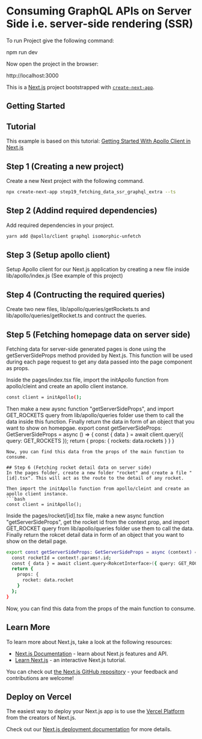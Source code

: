 # Consuming GraphQL APIs on Server Side i.e. server-side rendering (SSR)

To run Project give the following command:

npm run dev

Now open the project in the browser:

http://localhost:3000

This is a [Next.js](https://nextjs.org/) project bootstrapped with [`create-next-app`](https://github.com/vercel/next.js/tree/canary/packages/create-next-app).

## Getting Started

## Tutorial
This example is based on this tutorial: [Getting Started With Apollo Client in Next.js](https://www.apollographql.com/blog/apollo-client/next-js/next-js-getting-started/)

## Step 1 (Creating a new project)
Create a new Next project with the following command. 
```bash
npx create-next-app step19_fetching_data_ssr_graphql_extra --ts
```

## Step 2 (Addind required dependencies)
Add required dependencies in your project. 
```bash
yarn add @apollo/client graphql isomorphic-unfetch
```
## Step 3 (Setup apollo client)
Setup Apollo client for our Next.js application by creating a new file inside lib/apollo/index.js (See example of this project)

## Step 4 (Contructing the required queries)
Create two new files, lib/apollo/queries/getRockets.ts and lib/apollo/queries/getRocket.ts and contruct the queries. 

## Step 5 (Fetching homepage data on server side)
Fetching data for server-side generated pages is done using the getServerSideProps method provided by Next.js. This function will be used during each page request to get any data passed into the page component as props.

Inside the pages/index.tsx file, import the initApollo function from apollo/cleint and create an apollo client instance.
```bash
const client = initApollo();
```

Then make a new aysnc function "getServerSideProps", and import GET_ROCKETS query from lib/apollo/queries folder use them to call the data inside this function. Finally return the data in form of an object that you want to show on homepgae.
export const getServerSideProps: GetServerSideProps = async () => {
  const { data } = await client.query<RocketsInterface>({ query: GET_ROCKETS });
  return {
    props: {
      rockets: data.rockets
    }
  }
}
```
Now, you can find this data from the props of the main function to consume. 

## Step 6 (Fetching rocket detail data on server side)
In the pages folder, create a new folder "rocket" and create a file "[id].tsx". This will act as the route to the detail of any rocket. 

Then import the initApollo function from apollo/cleint and create an apollo client instance. 
```bash
const client = initApollo();
```

Inside the pages/rocket/[id].tsx file, make a new async function "getServerSideProps", get the rocket id from the context prop, and import GET_ROCKET query from lib/apollo/queries folder use them to call the data. Finally return the rokcet detail data in form of an object that you want to show on the detail page.

```bash
export const getServerSideProps: GetServerSideProps = async (context) => {
  const rocketId = context!.params!.id;
  const { data } = await client.query<RokcetInterface>({ query: GET_ROCKET, variables: { rocketId } });
  return {
    props: {
      rocket: data.rocket
    }
  };
}
```
Now, you can find this data from the props of the main function to consume. 

 
## Learn More

To learn more about Next.js, take a look at the following resources:

- [Next.js Documentation](https://nextjs.org/docs) - learn about Next.js features and API.
- [Learn Next.js](https://nextjs.org/learn) - an interactive Next.js tutorial.

You can check out [the Next.js GitHub repository](https://github.com/vercel/next.js/) - your feedback and contributions are welcome!

## Deploy on Vercel

The easiest way to deploy your Next.js app is to use the [Vercel Platform](https://vercel.com/new?utm_medium=default-template&filter=next.js&utm_source=create-next-app&utm_campaign=create-next-app-readme) from the creators of Next.js.

Check out our [Next.js deployment documentation](https://nextjs.org/docs/deployment) for more details.
